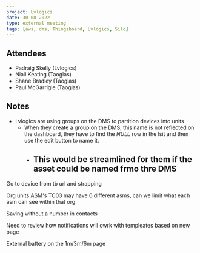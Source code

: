 ```yaml
---
project: Lvlogics
date: 30-08-2022
type: external meeting
tags: [aws, dms, Thingsboard, Lvlogics, Silo]
---
```


## Attendees
- Padraig Skelly (Lvlogics)
- Niall Keating (Taoglas)
- Shane Bradley (Taoglas)
- Paul McGarrigle (Taoglas)


## Notes
- Lvlogics are using groups on the DMS to partition devices into units
	- When they create a group on the DMS, this name is not reflected on the dashboard, they have to find the *NULL* row in the lsit and then use the edit button to name it.
		- This would be streamlined for them if the asset could be named frmo thre DMS
			- 

Go to device from tb url
	and strapping


Org units
	ASM's 
		TC03 may have 6 different asms, can we limit what each asm can see within that org

Saving without a number in contacts

Need to review how notifications will owrk with templeates based on new page

External battery on the 1m/3m/6m page

